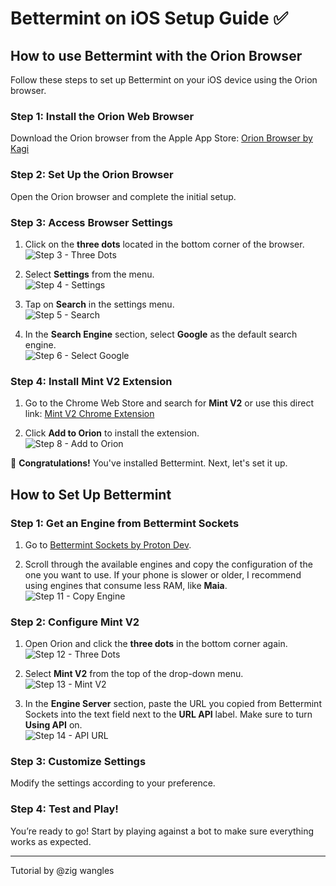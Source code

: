 # Bettermint on iOS Setup Guide ✅

## How to use Bettermint with the Orion Browser

Follow these steps to set up Bettermint on your iOS device using the Orion browser.

### Step 1: Install the Orion Web Browser
Download the Orion browser from the Apple App Store: [Orion Browser by Kagi](https://apps.apple.com/us/app/orion-browser-by-kagi/id1484498200)

### Step 2: Set Up the Orion Browser
Open the Orion browser and complete the initial setup.

### Step 3: Access Browser Settings
1. Click on the **three dots** located in the bottom corner of the browser.  
   ![Step 3 - Three Dots](assets/images/IMG_1234.jpeg)
   
2. Select **Settings** from the menu.  
   ![Step 4 - Settings](assets/images/IMG_1235.jpeg)

3. Tap on **Search** in the settings menu.  
   ![Step 5 - Search](assets/images/IMG_1236.jpeg)

4. In the **Search Engine** section, select **Google** as the default search engine.  
   ![Step 6 - Select Google](assets/images/IMG_1237.jpeg)

### Step 4: Install Mint V2 Extension
1. Go to the Chrome Web Store and search for **Mint V2** or use this direct link: [Mint V2 Chrome Extension](https://chromewebstore.google.com/detail/mint-v2/hjpjlhjhmbnpokpgdhpncefmchlonmhj)
   
2. Click **Add to Orion** to install the extension.  
   ![Step 8 - Add to Orion](assets/images/IMG_1238.jpeg)

🎉 **Congratulations!** You've installed Bettermint. Next, let's set it up.

## How to Set Up Bettermint

### Step 1: Get an Engine from Bettermint Sockets
1. Go to [Bettermint Sockets by Proton Dev](https://github.com/ProtonDev-sys/bettermint-sockets).
   
2. Scroll through the available engines and copy the configuration of the one you want to use. If your phone is slower or older, I recommend using engines that consume less RAM, like **Maia**.  
   ![Step 11 - Copy Engine](assets/images/IMG_1239.jpeg)

### Step 2: Configure Mint V2
1. Open Orion and click the **three dots** in the bottom corner again.  
   ![Step 12 - Three Dots](assets/images/IMG_1241.jpeg)
   
2. Select **Mint V2** from the top of the drop-down menu.  
   ![Step 13 - Mint V2](assets/images/IMG_1242.jpeg)

3. In the **Engine Server** section, paste the URL you copied from Bettermint Sockets into the text field next to the **URL API** label. Make sure to turn **Using API** on.  
   ![Step 14 - API URL](assets/images/IMG_1243.jpeg)

### Step 3: Customize Settings
Modify the settings according to your preference.

### Step 4: Test and Play!
You’re ready to go! Start by playing against a bot to make sure everything works as expected.

---

Tutorial by @zig wangles
